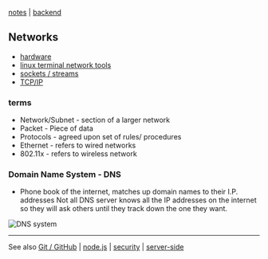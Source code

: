 [notes](../index.md) | [backend](../backend.md)

## Networks
- [hardware](hardware.md)
- [linux terminal network tools](../linux/network.md)
- [sockets / streams](sockets-streams.md)
- [TCP/IP](TCP-IP.md)

### terms
- Network/Subnet - section of a larger network
- Packet - Piece of data
- Protocols - agreed upon set of rules/ procedures
- Ethernet - refers to wired networks
- 802.11x - refers to wireless network

### Domain Name System - DNS
- Phone book of the internet, matches up domain names to their I.P. addresses
Not all DNS server knows all the IP addresses on the internet so they will ask others until they track down the one they want.

![DNS system](https://www.ntchosting.com/web_hosting_images/hierarchy-of-domain-names.gif)

---

See also [Git / GitHub](../git-github.md)
 | [node.js](../javascript/node.md)
 | [security](../security/index.md) | [server-side](../server-side.md)
